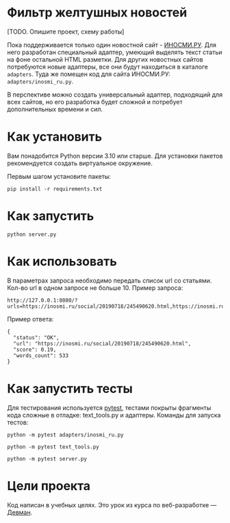 # Фильтр желтушных новостей

[TODO. Опишите проект, схему работы]

Пока поддерживается только один новостной сайт - [ИНОСМИ.РУ](https://inosmi.ru/). Для него разработан специальный адаптер, умеющий выделять текст статьи на фоне остальной HTML разметки. Для других новостных сайтов потребуются новые адаптеры, все они будут находиться в каталоге `adapters`. Туда же помещен код для сайта ИНОСМИ.РУ: `adapters/inosmi_ru.py`.

В перспективе можно создать универсальный адаптер, подходящий для всех сайтов, но его разработка будет сложной и потребует дополнительных времени и сил.

# Как установить

Вам понадобится Python версии 3.10 или старше. Для установки пакетов рекомендуется создать виртуальное окружение.

Первым шагом установите пакеты:

```python3
pip install -r requirements.txt
```

# Как запустить

```python3
python server.py
```

# Как использовать
В параметрах запроса необходимо передать список url со статьями. Кол-во url в одном запросе не больше 10. Пример запроса:

```
http://127.0.0.1:8080/?urls=https://inosmi.ru/social/20190718/245490620.html,https://inosmi.ru/social/20190718/245490620.html,https://inosmi.ru/politic/20190718/245488830.html,https://inosmi.ru/social/20190718/245490620.html,https://inosmi.ru/politic/20190718/245487867.html,https://inosmi.ru/military/20190718/245490081.html
```

Пример ответа:

```
{
  "status": "OK",
  "url": "https://inosmi.ru/social/20190718/245490620.html",
  "score": 0.19,
  "words_count": 533
}
```

# Как запустить тесты

Для тестирования используется [pytest](https://docs.pytest.org/en/latest/), тестами покрыты фрагменты кода сложные в отладке: text_tools.py и адаптеры. Команды для запуска тестов:

```
python -m pytest adapters/inosmi_ru.py
```

```
python -m pytest text_tools.py
```

```
python -m pytest server.py
```

# Цели проекта

Код написан в учебных целях. Это урок из курса по веб-разработке — [Девман](https://dvmn.org).
